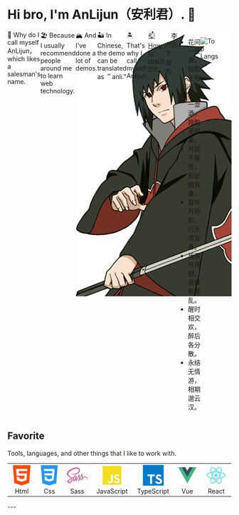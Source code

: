 # Hi bro, I'm AnLijun（安利君）. 👋

<img src='./src/assets/sasuke.png' align="right" width="350"/>

<div class='intro' style="display: flex;">
<br></br>
  <div>🧭 Why do I call myself AnLijun，which likes a salesman's name.</div> 
  <div>🏖 Because I usually recommend people around me to learn web technology.</div> 
  <div>🏔 And I've done a lot of demos.  </div> 
  <div>🏜 In Chinese, the demo can be translated as ＂anli."</div>
  <div>🏝 That's why I call myself Anlijun.</div>
<a class="heading-link" href="#-how-to-reach-me">📫 How to reach me:</a>
<div>
  <td align="center" width="70">
    <a href="https://space.bilibili.com/515747819?spm_id_from=333.1007.0.0">
      <img src="./src/assets/bilibili.svg" width="38" height="38" alt="Html" />
    </a>
  </td>
  <td align="center" width="70">
    <a href="https://juejin.cn/user/2502960686040286">
      <img src="./src/assets/juejin.png" width="38" height="38" alt="Html" />
    </a>
  </td>
</div>

<h6>月下独酌</h6>
<div>李白</div>
<ul>
  <li> 花间一壶酒，独酌无相亲。</li>
  <li> 花间一壶酒，独酌无相亲。</li>
  <li> 月既不解饮，影徒随我身。</li>
  <li> 暂伴月将影，行乐须及春。</li>
  <li> 我歌月徘徊，我舞影零乱。</li>
  <li> 醒时相交欢，醉后各分散。</li>
  <li> 永结无情游，相期邈云汉。</li>
</ul>
<br></br>
<br></br>

![Top Langs](https://github-readme-stats.vercel.app/api/top-langs/?username=An-Lijun&layout=compact)
<!-- &theme=tokyonight -->

</div>
<h2 align="left" id="macropower-tech">Favorite</h2>
 Tools, languages, and other things that I like to work with.
 <table>
  <tr>
    <td align="center" width="96">
      <a href="#macropower-tech">
        <img src="./src/assets/html.svg" width="48" height="48" alt="Html" />
      </a>
      <br>Html
    </td>
    <td align="center" width="96">
      <a href="#macropower-tech">
        <img src="./src/assets/css.svg" width="48" height="48" alt="Css" />
      </a>
      <br>Css
    </td>
    <td align="center"  width="96">
      <a href="#macropower-tech">
        <img src="./src/assets/sass-original.svg" width="48" height="48" alt="Sass" />
      </a>
      <br>Sass
    </td>
    <td align="center" width="96">
      <a href="#macropower-tech">
        <img src="./src/assets/JavaScript.svg" width="48" height="48" alt="JavaScript" />
      </a>
      <br>JavaScript
    </td>
    <td align="center" width="96">
      <a href="#macropower-tech">
        <img src="./src/assets/typescript-original.svg" width="48" height="48" alt="TypeScript" />
      </a>
      <br>TypeScript
    </td>
    <td align="center" width="96">
      <a href="#macropower-tech">
        <img src="./src/assets/Vue.svg" width="48" height="48" alt="Vue" />
      </a>
      <br>Vue
    </td>
    <td align="center" width="96">
      <a href="#macropower-tech">
        <img src="./src/assets/React.svg" width="48" height="48" alt="React" />
      </a>
      <br>React
    </td>
  </tr>
</table>
---


